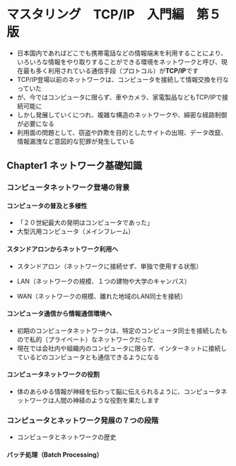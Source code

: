 # マスタリング　TCP/IP　入門編　第５版

- 日本国内であればどこでも携帯電話などの情報端末を利用することにより、いろいろな情報をやり取りすることができる環境をネットワークと呼び、現在最も多く利用されている通信手段（プロトコル）が**TCP/IP**です
- TCP/IP登場以前のネットワークは、コンピュータを接続して情報交換を行なっていた
- が、今ではコンピュータに限らず、車やカメラ、家電製品などもTCP/IPで接続可能に
- しかし発展していくにつれ、複雑な構造のネットワークや、綿密な経路制御が必要になる
- 利用面の問題として、窃盗や詐欺を目的としたサイトの出現、データ改竄、情報漏洩など意図的な犯罪が発生している

## Chapter1 ネットワーク基礎知識

### コンピュータネットワーク登場の背景

#### コンピュータの普及と多様性

- 「２０世紀最大の発明はコンピュータであった」
- 大型汎用コンピュータ（メインフレーム）

#### スタンドアロンからネットワーク利用へ

- スタンドアロン（ネットワークに接続せず、単独で使用する状態）

- LAN（ネットワークの規模、１つの建物や大学のキャンパス）

- WAN（ネットワークの規模、離れた地域のLAN同士を接続）

#### コンピュータ通信から情報通信環境へ

- 初期のコンピュータネットワークは、特定のコンピュータ同士を接続したもので私的（プライベート）なネットワークだった
- 現在では会社内や組織内のコンピュータに限らず、インターネットに接続しているどのコンピュータとも通信できるようになる

#### コンピュータネットワークの役割

- 体のあらゆる情報が神経を伝わって脳に伝えられるように、コンピュータネットワークは人間の神経のような役割を果たします

### コンピュータとネットワーク発展の７つの段階

- コンピュータとネットワークの歴史

#### バッチ処理（Batch Processing）

